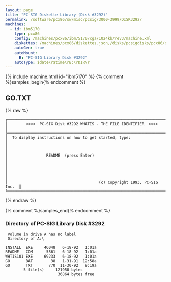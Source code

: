 ```yaml
---
layout: page
title: "PC-SIG Diskette Library (Disk #3292)"
permalink: /software/pcx86/sw/misc/pcsig/3000-3999/DISK3292/
machines:
  - id: ibm5170
    type: pcx86
    config: /machines/pcx86/ibm/5170/cga/1024kb/rev3/machine.xml
    diskettes: /machines/pcx86/diskettes.json,/disks/pcsigdisks/pcx86/diskettes.json
    autoGen: true
    autoMount:
      B: "PC-SIG Library Disk #3292"
    autoType: $date\r$time\rB:\rDIR\r
---
```


{% include machine.html id="ibm5170" %}
{% comment %}samples_begin{% endcomment %}

## GO.TXT

{% raw %}
```
╔═════════════════════════════════════════════════════════════════════════╗
║        <<<<  PC-SIG Disk #3292 WHATIS - THE FILE IDENTIFIER  >>>>       ║
╠═════════════════════════════════════════════════════════════════════════╣
║  To display instructions on how to get started, type:                   ║
║                                                                         ║
║                 README  (press Enter)                                   ║
║                                                                         ║
║                                                                         ║
║                                        (c) Copyright 1993, PC-SIG Inc.  ║
╚═════════════════════════════════════════════════════════════════════════╝
```
{% endraw %}

{% comment %}samples_end{% endcomment %}

### Directory of PC-SIG Library Disk #3292

     Volume in drive A has no label
     Directory of A:\

    INSTALL  EXE     46048   6-18-92   1:01a
    README   COM      5861   6-18-92   1:01a
    WHTIS101 EXE     69233   6-18-92   1:01a
    GO       BAT        38   1-31-91  12:58a
    GO       TXT       770  11-30-92   9:19a
            5 file(s)     121950 bytes
                           36864 bytes free

